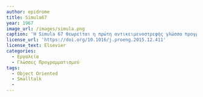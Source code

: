 ```yaml
---
author: epidrome
title: Simula67
year: 1967
image_url: /images/simula.png
caption: 'Η Simula 67 θεωρείται η πρώτη αντικειμενοστρεφής γλώσσα προγραμματισμού. Όπως υποδηλώνει το όνομά του, η πρώτη έκδοση Simula το 1962 σχεδιάστηκε για να κάνει προσομοιώσεις. H Simula 67 όμως σχεδιάστηκε για να είναι μια γλώσσα προγραμματισμού γενικής χρήσης και παρείχε το πλαίσιο για πολλές από τις δυνατότητες των αντικειμενοστρεφών γλωσσών σήμερα.Ο τροχός με ακτίνες της φωτογραφίας αντιπροσωπεύει την μετάβαση σε γλώσσες προγραμματισμού  με γενικα χαρακτηριστικά που έρχονται πιο κοντά στον χρήστη και είναι πιο εύχρηστες απο αυτόν. Τέτοια χαρακτηριστικά είναι το Abstraction, Polymorphism, Inheritance, Program Structure. Βασικό μειονέκτημα της Simula 67 ήταν ότι δεν υπήρχαν debugging tools κατι το οποίο ήρθε να διορθώσει η smalltalk  γλώσσα. Το Simula έχει χρησιμοποιηθεί σε ένα ευρύ φάσμα εφαρμογών, όπως προσομοίωση σχεδίων μεγάλης κλίμακας ολοκλήρωσης (VLSI), μοντελοποίηση διαδικασιών, πρωτόκολλα επικοινωνίας, αλγόριθμοι και άλλες εφαρμογές όπως στοιχειοθεσία, γραφικά υπολογιστών και εκπαίδευση.'
license_url: 'https://doi.org/10.1016/j.proeng.2015.12.411'
license_text: Elsevier
categories:
  - Εργαλεία 
  - Γλώσσες Προγραμματισμού 
tags:
  - Object Oriented
  - Smalltalk
  - 
---
```

